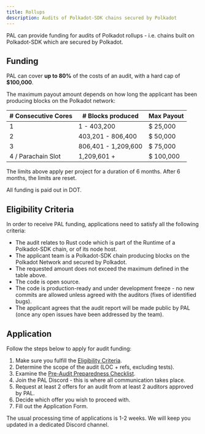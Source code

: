 ```yaml
---
title: Rollups
description: Audits of Polkadot-SDK chains secured by Polkadot
---
```


PAL can provide funding for audits of Polkadot rollups - i.e. chains built on Polkadot-SDK which are secured by Polkadot.

## Funding
PAL can cover **up to 80%** of the costs of an audit, with a hard cap of **$100,000**.

The maximum payout amount depends on how long the applicant has been producing blocks on the Polkadot network:

| # Consecutive Cores  | # Blocks produced   | Max Payout                      |
|----------------------|---------------------|---------------------------------|
| 1                    | 1 - 403,200         | $ 25,000                        |
| 2                    | 403,201 - 806,400   | $ 50,000                        |
| 3                    | 806,401 - 1,209,600 | $ 75,000                        |
| 4 / Parachain Slot   | 1,209,601 +         | $ 100,000                       |

The limits above apply per project for a duration of 6 months. After 6 months, the limits are reset.

All funding is paid out in DOT.

## Eligibility Criteria
In order to receive PAL funding, applications need to satisfy all the following criteria:

* The audit relates to Rust code which is part of the Runtime of a Polkadot-SDK chain, or of its node host.
* The applicant team is a Polkadot-SDK chain producing blocks on the Polkadot Network and secured by Polkadot. 
* The requested amount does not exceed the maximum defined in the table above.
* The code is open source.
* The code is production-ready and under development freeze - no new commits are allowed unless agreed with the auditors (fixes of identified bugs).
* The applicant agrees that the audit report will be made public by PAL (once any open issues have been addressed by the team).

## Application
Follow the steps below to apply for audit funding:

1. Make sure you fulfill the [Eligibility Criteria](#eligibility-criteria).
2. Determine the scope of the audit (LOC + refs, excluding tests).
3. Examine the [Pre-Audit Preparedness Checklist](../03_audits/04_prepare.md).  
4. Join the PAL Discord - this is where all communication takes place.
5. Request at least 2 offers for an audit from at least 2 auditors approved by PAL.
6. Decide which offer you wish to proceed with.
7. Fill out the Application Form.

The usual processing time of applications is 1-2 weeks. We will keep you updated in a dedicated Discord channel.
